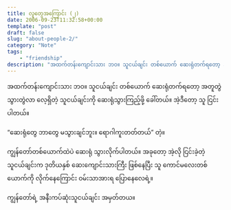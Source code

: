 ```yaml
---
title: လူတွေအကြောင်း (၂)
date: 2006-09-23T11:32:58+00:00
template: "post"  
draft: false  
slug: "about-people-2/"  
category: "Note"
tags:
    - "friendship"
description: "အထက်တန်းကျောင်းသား ဘဝ။ သူငယ်ချင်း တစ်ယောက် ဆေးရုံတက်ရတော့ အတူတွဲသွားတွဲလာ လေ့ရှိတဲ့ သူငယ်ချင်းကို ဆေးရုံသွားကြည့်ဖို့ ခေါ်တယ်။ အဲ့ဒီတော့ သူ ငြင်းပါတယ်။"
---
```

အထက်တန်းကျောင်းသား ဘဝ။ သူငယ်ချင်း တစ်ယောက် ဆေးရုံတက်ရတော့ အတူတွဲသွားတွဲလာ လေ့ရှိတဲ့ သူငယ်ချင်းကို ဆေးရုံသွားကြည့်ဖို့ ခေါ်တယ်။ အဲ့ဒီတော့ သူ ငြင်းပါတယ်။

&#8220;ဆေးရုံတွေ ဘာတွေ မသွားချင်ဘူး။ ရောဂါကူးတတ်တယ်&#8221; တဲ့။

ကျွန်တော်တစ်ယောက်ထဲပဲ ဆေးရုံ သွားလိုက်ပါတယ်။ အခုတော့ အဲ့လို ငြင်းခဲ့တဲ့ သူငယ်ချင်းက ဒုတိယနှစ် ဆေးကျောင်းသားကြီး ဖြစ်နေပြီး သူ ကောင်မလေးတစ်ယောက်ကို လိုက်နေကြောင်း ဝမ်းသာအားရ ပြောနေလေရဲ့။

ကျွန်တော်ရဲ့ အနီးကပ်ဆုံးသူငယ်ချင်း အမှတ်တယ။